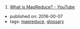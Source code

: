 1. [What is MapReduce? - YouTube](https://www.youtube.com/watch?v=43fqzaSH0CQ)
  * published on: 2016-00-07
  * tags: [mapreduce](tags/mapreduce.md), [glossary](tags/glossary.md)
